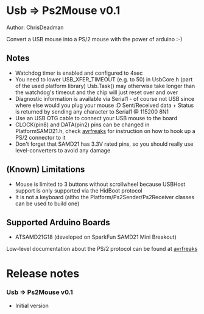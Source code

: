 ﻿
Usb => Ps2Mouse v0.1
=====================

Author: ChrisDeadman

Convert a USB mouse into a PS/2 mouse with the power of arduino :-)

## Notes
* Watchdog timer is enabled and configured to 4sec
* You need to lower USB_XFER_TIMEOUT (e.g. to 50) in UsbCore.h (part of the used platform library)
  Usb.Task() may otherwise take longer than the watchdog's timeout and the chip will just reset over and over
* Diagnostic information is available via Serial1 - of course not USB since where else would you plug your mouse :D
  Sent/Received data + Status is returned by sending any character to Serial1 @ 115200 8N1
* Use an USB OTG cable to connect your USB mouse to the board
* CLOCK(pin8) and DATA(pin2) pins can be changed in PlatformSAMD21.h, check [avrfreaks](https://www.avrfreaks.net/sites/default/files/PS2%20Keyboard.pdf) for instruction on how to hook up a PS/2 connector to it
* Don't forget that SAMD21 has 3.3V rated pins, so you should really use level-converters to avoid any damage

## (Known) Limitations
* Mouse is limited to 3 buttons without scrollwheel because USBHost support is only supported via the HidBoot protocol
* It is not a keyboard (altho the Platform/Ps2Sender/Ps2Receiver classes can be used to build one)

## Supported Arduino Boards
* ATSAMD21G18 (developed on SparkFun SAMD21 Mini Breakout)

Low-level documentation about the PS/2 protocol can be found at [avrfreaks](https://www.avrfreaks.net/sites/default/files/PS2%20Keyboard.pdf)

Release notes
=======================

### Usb => Ps2Mouse v0.1
* Initial version
